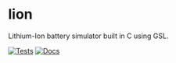 # lion

Lithium-Ion battery simulator built in C using GSL.

[![Tests](https://github.com/case-ev/lion/actions/workflows/testing.yml/badge.svg)](https://github.com/case-ev/lion/actions/workflows/testing.yml)
[![Docs](https://github.com/case-ev/lion/actions/workflows/mdbook-pages.yml/badge.svg)](https://github.com/case-ev/lion/actions/workflows/mdbook-pages.yml)
